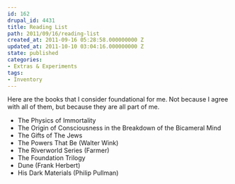 ```yaml
---
id: 162
drupal_id: 4431
title: Reading List
path: 2011/09/16/reading-list
created_at: 2011-09-16 05:28:58.000000000 Z
updated_at: 2011-10-10 03:04:16.000000000 Z
state: published
categories:
- Extras & Experiments
tags:
- Inventory
---
```

Here are the books that I consider foundational for me. Not because I agree with all of them, but because they are all part of me.

- The Physics of Immortality
- The Origin of Consciousness in the Breakdown of the Bicameral Mind
- The Gifts of The Jews
- The Powers That Be (Walter Wink)
- The Riverworld Series (Farmer)
- The Foundation Trilogy
- Dune (Frank Herbert)
- His Dark Materials (Philip Pullman)
